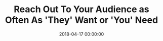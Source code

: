 ---
date: 2018-04-17 00:00:00
categories:
  - Retention
author_staff_member:
title: "Reach Out To Your Audience as Often As 'They' Want or 'You' Need"
heading: Email is Still the Killer App when it Comes to Internet Marketing
sub-heading: 'Contact your audience any time you need to'
description:
layout: post
hero_image:
---